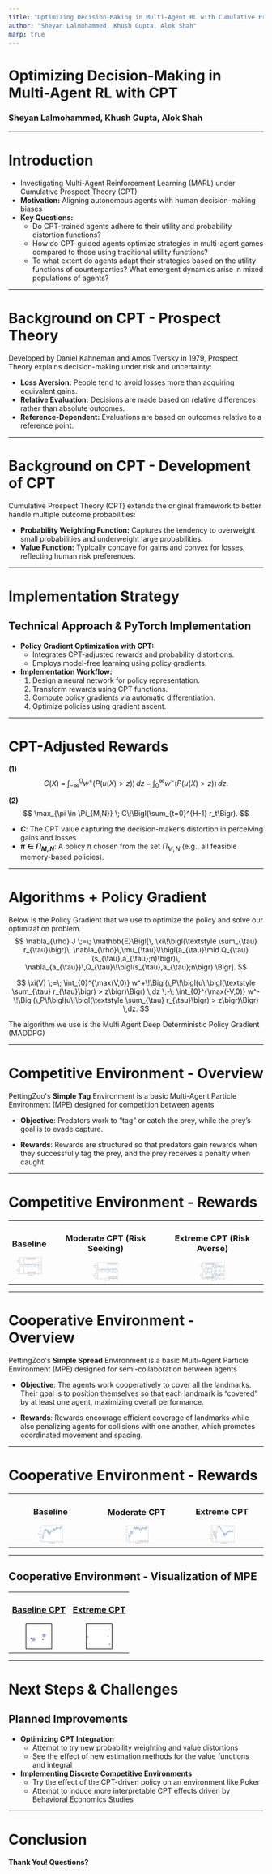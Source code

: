 ```yaml
---
title: "Optimizing Decision-Making in Multi-Agent RL with Cumulative Prospect Theory"
author: "Sheyan Lalmohammed, Khush Gupta, Alok Shah"
marp: true
---
```

# Optimizing Decision-Making in Multi-Agent RL with CPT
### Sheyan Lalmohammed, Khush Gupta, Alok Shah
---

# Introduction
- Investigating Multi-Agent Reinforcement Learning (MARL) under Cumulative Prospect Theory (CPT)
- **Motivation:** Aligning autonomous agents with human decision-making biases
- **Key Questions:**
  - Do CPT-trained agents adhere to their utility and probability distortion functions?
  - How do CPT-guided agents optimize strategies in multi-agent games compared to those using traditional utility functions?
  - To what extent do agents adapt their strategies based on the utility functions of counterparties? What emergent dynamics arise in mixed populations of agents?

---

# Background on CPT - Prospect Theory
Developed by Daniel Kahneman and Amos Tversky in 1979, Prospect Theory explains decision-making under risk and uncertainty:
- **Loss Aversion:** People tend to avoid losses more than acquiring equivalent gains.
- **Relative Evaluation:** Decisions are made based on relative differences rather than absolute outcomes.
- **Reference-Dependent:** Evaluations are based on outcomes relative to a reference point.

---

# Background on CPT - Development of CPT
Cumulative Prospect Theory (CPT) extends the original framework to better handle multiple outcome probabilities:
- **Probability Weighting Function:** Captures the tendency to overweight small probabilities and underweight large probabilities.
- **Value Function:** Typically concave for gains and convex for losses, reflecting human risk preferences.

---

# Implementation Strategy
## Technical Approach & PyTorch Implementation
- **Policy Gradient Optimization with CPT:**
  - Integrates CPT-adjusted rewards and probability distortions.
  - Employs model-free learning using policy gradients.
- **Implementation Workflow:**
  1. Design a neural network for policy representation.
  2. Transform rewards using CPT functions.
  3. Compute policy gradients via automatic differentiation.
  4. Optimize policies using gradient ascent.

---

# CPT-Adjusted Rewards
**(1)**
$$
C(X) \;=\; \int_{-\infty}^0 w^+\bigl(P(u(X) > z)\bigr)\,dz \;-\; \int_{0}^{\infty} w^-\bigl(P(u(X) > z)\bigr)\,dz.
$$

**(2)**
$$
\max_{\pi \in \Pi_{M,N}} \; C\!\Bigl(\sum_{t=0}^{H-1} r_t\Bigr).
$$

- **$C$**: The CPT value capturing the decision-maker’s distortion in perceiving gains and losses.  
- **$\pi \in \Pi_{M,N}$**: A policy $\pi$ chosen from the set $\Pi_{M,N}$ (e.g., all feasible memory-based policies).

---

# Algorithms + Policy Gradient
Below is the Policy Gradient that we use to optimize the policy and solve our optimization problem.
$$
\nabla_{\rho} J 
\;=\; \mathbb{E}\Bigl[\,
  \xi\!\bigl(\textstyle \sum_{\tau} r_{\tau}\bigr)\,
  \nabla_{\rho}\,\mu_{\tau}\!\bigl(a_{\tau}\mid Q_{\tau}(s_{\tau},a_{\tau};n)\bigr)\,
  \nabla_{a_{\tau}}\,Q_{\tau}\!\bigl(s_{\tau},a_{\tau};n\bigr)
\Bigr].
$$

$$
\xi(V)
\;=\;
\int_{0}^{\max(V,0)} 
  w^+\!\Bigl(\,P\!\bigl(u\!\bigl(\textstyle \sum_{\tau} r_{\tau}\bigr) > z\bigr)\Bigr)
\,dz
\;-\;
\int_{0}^{\max(-V,0)}
  w^-\!\Bigl(\,P\!\bigl(u\!\bigl(\textstyle \sum_{\tau} r_{\tau}\bigr) > z\bigr)\Bigr)
\,dz.
$$


The algorithm we use is the Multi Agent Deep Deterministic Policy Gradient (MADDPG)








---
# Competitive Environment - Overview

PettingZoo's **Simple Tag** Environment is a basic Multi-Agent Particle Environment (MPE) designed for competition between agents

- **Objective**: Predators work to “tag” or catch the prey, while the prey’s goal is to evade capture.

- **Rewards**: Rewards are structured so that predators gain rewards when they successfully tag the prey, and the prey receives a penalty when caught.


---
# Competitive Environment - Rewards

<table style="">
  <tr>
    <td style="text-align:center;">
      <h3>Baseline</h3>
      <img src="figures/baselineCompetitive.png" style="width:50px; height:auto;">
    </td>
    <td style="text-align:center;">
      <h3>Moderate CPT (Risk Seeking)</h3>
      <img src="figures/mooderatCPTCompetitive.png" style="width:50px; height:auto;">
    </td>
    <td style="text-align:center;">
      <h3>Extreme CPT (Risk Averse)</h3>
      <img src="figures/extremeCPTCompetitive.png" style="width:50px; height:auto;">
    </td>
  </tr>
</table>

---
# Cooperative Environment - Overview

PettingZoo's **Simple Spread** Environment is a basic Multi-Agent Particle Environment (MPE) designed for semi-collaboration between agents

- **Objective**: The agents work cooperatively to cover all the landmarks. Their goal is to position themselves so that each landmark is “covered” by at least one agent, maximizing overall performance.

- **Rewards**: Rewards encourage efficient coverage of landmarks while also penalizing agents for collisions with one another, which promotes coordinated movement and spacing.

---

# Cooperative Environment - Rewards

<table style="">
  <tr>
    <td style="text-align:center;">
      <h3>Baseline</h3>
      <img src="figures/baselineCooperative.png" style="width:33%; height:auto;">
    </td>
    <td style="text-align:center;">
      <h3>Moderate CPT</h3>
      <img src="figures/moderateCPTCooperative.png" style="width:30%; height:auto;">
    </td>
    <td style="text-align:center;">
      <h3>Extreme CPT</h3>
      <img src="figures/extremeCPTCooperative.png" style="width:33%; height:auto;">
    </td>
  </tr>
</table>

---
## Cooperative Environment - Visualization of MPE

<table style="">
  <tr>
    <td style="text-align:center;">
      <h3>
        <a href="https://drive.google.com/file/d/1RUU4wajHfPnlRpBLjiiWhlRYVGbWxYG0/view?usp=sharing">
          Baseline CPT
        </a>
      </h3>
      <img src="figures/baselineCPTCooperativeMPE.png" style="width:50px; height:auto; border:1px solid #000;">
    </td>
    <td style="text-align:center;">
      <h3>
        <a href="https://drive.google.com/file/d/1GtPacyAr6v7q8w-zC1NBFHdQRRqFdXfP/view?usp=sharing">
          Extreme CPT
        </a>
      </h3>
      <img src="figures/extremeCPTCooperativeMPE.png" style="width:50px; height:auto; border:1px solid #000;">
    </td>
  </tr>
</table>

---

# Next Steps & Challenges
## **Planned Improvements**
- **Optimizing CPT Integration**
  - Attempt to try new probability weighting and value distortions
  - See the effect of new estimation methods for the value functions and integral
- **Implementing Discrete Competitive Environments**
  - Try the effect of the CPT-driven policy on an environment like Poker
  - Attempt to induce more interpretable CPT effects driven by Behavioral Economics Studies
---

# Conclusion

**Thank You! Questions?**